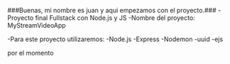 ###Buenas, mi nombre es juan y aqui empezamos con el proyecto.###
-Proyecto final Fullstack con Node.js y JS 
-Nombre del proyecto: MyStreamVideoApp

-Para este proyecto utilizaremos: 
-Node.js
-Express
-Nodemon
-uuid
-ejs

por el momento